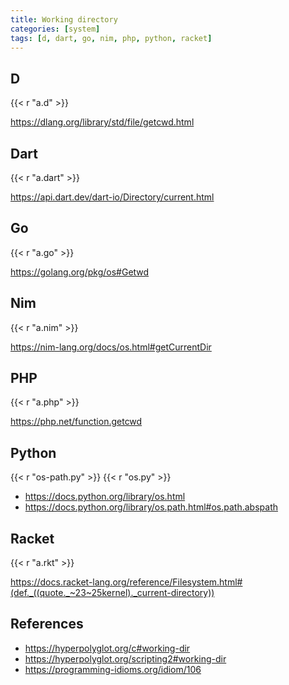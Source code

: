 ```yaml
---
title: Working directory
categories: [system]
tags: [d, dart, go, nim, php, python, racket]
---
```


## D

{{< r "a.d" >}}

<https://dlang.org/library/std/file/getcwd.html>

## Dart

{{< r "a.dart" >}}

<https://api.dart.dev/dart-io/Directory/current.html>

## Go

{{< r "a.go" >}}

<https://golang.org/pkg/os#Getwd>

## Nim

{{< r "a.nim" >}}

<https://nim-lang.org/docs/os.html#getCurrentDir>

## PHP

{{< r "a.php" >}}

<https://php.net/function.getcwd>

## Python

{{< r "os-path.py" >}}
{{< r "os.py" >}}

- <https://docs.python.org/library/os.html>
- <https://docs.python.org/library/os.path.html#os.path.abspath>

## Racket

{{< r "a.rkt" >}}

<https://docs.racket-lang.org/reference/Filesystem.html#(def._((quote._~23~25kernel)._current-directory))>

## References

- <https://hyperpolyglot.org/c#working-dir>
- <https://hyperpolyglot.org/scripting2#working-dir>
- <https://programming-idioms.org/idiom/106>
